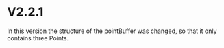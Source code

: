 # V2.2.1

In this version the structure of the pointBuffer was changed, so that it only contains three Points.
